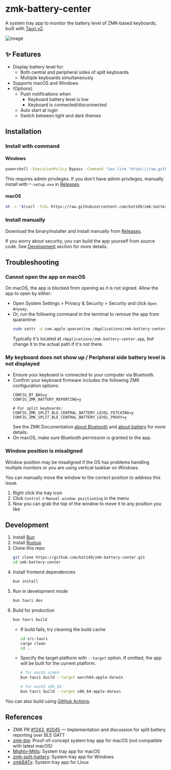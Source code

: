 # zmk-battery-center

A system tray app to monitor the battery level of ZMK-based keyboards, built with [Tauri v2](https://v2.tauri.app/).

![image](https://github.com/user-attachments/assets/1fe0b6de-c8cd-428b-975f-8c5d89850aba)

## ✨ Features

- Display battery level for:
  - Both central and peripheral sides of split keyboards
  - Multiple keyboards simultaneously
- Supports macOS and Windows
- (Options)
  - Push notifications when
    - Keyboard battery level is low
    - Keyboard is connected/disconnected
  - Auto start at login
  - Switch between light and dark themes

## Installation

### Install with command

#### Windows

```sh
powershell -ExecutionPolicy Bypass -Command "iex (irm 'https://raw.githubusercontent.com/kot149/zmk-battery-center/main/scripts/install_win.ps1')"
```

This requires admin privileges. If you don't have admin privileges, manually install with `*-setup.exe` in [Releases](https://github.com/kot149/zmk-battery-center/releases).

#### macOS

```sh
sh -c "$(curl -fsSL https://raw.githubusercontent.com/kot149/zmk-battery-center/main/scripts/install_mac.sh)"
```

### Install manually
Download the binary/installer and install manually from [Releases](https://github.com/kot149/zmk-battery-center/releases).

If you worry about security, you can build the app yourself from source code. See [Development](#development) section for more details.

## Troubleshooting

### Cannot open the app on macOS

On macOS, the app is blocked from opening as it is not signed. Allow the app to open by either:
- Open System Settings > Privacy & Security > Security and click `Open Anyway`.
- Or, run the following command in the terminal to remove the app from quarantine:
  ```sh
  sudo xattr -d com.apple.quarantine /Applications/zmk-battery-center.app
  ```
  Typically it's located at `/Applications/zmk-battery-center.app`, but change it to the actual path if it's not there.

### My keyboard does not show up / Peripheral side battery level is not displayed

- Ensure your keyboard is connected to your computer via Bluetooth.
- Confirm your keyboard firmware includes the following ZMK configuration options:
  ```kconfig
  CONFIG_BT_BAS=y
  CONFIG_ZMK_BATTERY_REPORTING=y

  # For split keyboards:
  CONFIG_ZMK_SPLIT_BLE_CENTRAL_BATTERY_LEVEL_FETCHING=y
  CONFIG_ZMK_SPLIT_BLE_CENTRAL_BATTERY_LEVEL_PROXY=y
  ```
  See the ZMK Documentation [about Bluetooth](https://zmk.dev/docs/config/system#bluetooth) and [about battery](https://zmk.dev/docs/config/battery) for more details.
- On macOS, make sure Bluetooth permission is granted to the app.

### Window position is misaligned

Window position may be misaligned if the OS has problems handling multiple monitors or you are using vertical taskbar on Windows.

You can manually move the window to the correct position to address this issue.

1. Right click the tray icon
2. Click `Control` > `Manual window positioning` in the menu
3. Now you can grab the top of the window to move it to any position you like

## Development

1. Install [Bun](https://bun.sh)
1. Install [Rustup](https://www.rust-lang.org/ja/tools/install)
2. Clone this repo
   ```sh
   git clone https://github.com/kot149/zmk-battery-center.git
   cd zmk-battery-center
   ```
1. Install frontend dependencies
     ```sh
     bun install
     ```
2. Run in development mode
     ```sh
     bun tauri dev
     ```
3. Build for production
     ```sh
     bun tauri build
     ```
   - If build fails, try cleaning the build cache
     ```sh
     cd src-tauri
     cargo clean
     cd ..
     ```
   - Specify the target platform with `--target` option. If omitted, the app will be built for the current platform.
     ```sh
     # for macOS arm64
     bun tauri build --target aarch64-apple-darwin

     # for macOS x86_64
     bun tauri build --target x86_64-apple-darwin
     ```

You can also build using [GitHub Actions](.github/workflows).

## References

- ZMK PR [#1243](https://github.com/zmkfirmware/zmk/pull/1243), [#2045](https://github.com/zmkfirmware/zmk/pull/2045) — Implementation and discussion for split battery reporting over BLE GATT
- [zmk-ble](https://github.com/Katona/zmk-ble): Proof-of-concept system tray app for macOS (not compatible with latest macOS)
- [Mighty-Mitts](https://github.com/codyd51/Mighty-Mitts): System tray app for macOS
- [zmk-split-battery](https://github.com/Maksim-Isakau/zmk-split-battery): System tray app for Windows
- [zmkBATx](https://github.com/mh4x0f/zmkBATx): System tray app for Linux
